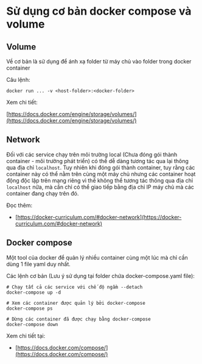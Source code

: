 # Sử dụng cơ bản docker compose và volume

## Volume

Về cơ bản là sử dụng để ánh xạ folder từ máy chủ vào folder trong docker container

Câu lệnh:

```shell
docker run ... -v <host-folder>:<docker-folder>
```

Xem chi tiết:

[https://docs.docker.com/engine/storage/volumes/](https://docs.docker.com/engine/storage/volumes/)


## Network

Đối với các service chạy trên môi trường local (Chưa đóng gói thành container - môi trường phát triển) có thể dễ dàng tương tác qua lại thông qua địa chỉ `localhost`. Tuy nhiên khi đóng gói thành container, tuy rằng các container này có thể nằm trên cùng một máy chủ nhưng các container hoạt động độc lập trên mạng riêng vì thế không thể tương tác thông qua địa chỉ `localhost` nữa, mà cần chỉ có thể giao tiếp bằng địa chỉ IP máy chủ mà các container đang chạy trên đó.

Đọc thêm:

- [https://docker-curriculum.com/#docker-network](https://docker-curriculum.com/#docker-network)

## Docker compose

Một tool của docker để quản lý nhiều container cùng một lúc mà chỉ cần dùng 1 file yaml duy nhất.

Các lệnh cơ bản (Lưu ý sử dụng tại folder chứa docker-compose.yaml file):

```shell
# Chạy tất cả các service với chế độ ngầm --detach
docker-compose up -d

# Xem các container được quản lý bởi docker-compose
docker-compose ps

# Dừng các container đã được chạy bằng docker-compose
docker-compose down
```

Xem chi tiết tại:

- [https://docs.docker.com/compose/](https://docs.docker.com/compose/)